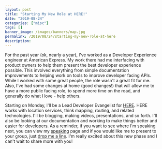 ```yaml
---
layout: post
title: "Starting My New Role at HERE!"
date: "2019-08-24"
categories: ["misc"]
tags: []
banner_image: /images/banners/map.jpg
permalink: /2019/08/24/starting-my-new-role-at-here
description: 
---
```


For the past year (ok, nearly a year), I've worked as a Developer Experience engineer at American Express. My work there had me interfacing with product owners to help them present the best developer experience possible. This involved everything from simple documentation improvements to helping work on tools to improve developer facing APIs. While I worked with some great people, the role wasn't a great fit for me. Also, I've had some changes at home (good changes!) that will allow me to have a more public facing role, to spend more time on the road, and generally do what I love - help others. 

Starting on Monday, I'll be a Lead Developer Evangelist for [HERE](https://www.here.com/). HERE works with location services, think mapping, routing, and related technologies. I'll be blogging, making videos, presentations, and so forth. I'll also be looking at our documentation and working to make things better and easier for developers. As a reminder, if you want to see where I'm speaking next, you can view my [speaking](/speaking) page and if you would like me to present to your group, just [drop me a line](/contact). I'm really excited about this new phase and I can't wait to share more with you!
